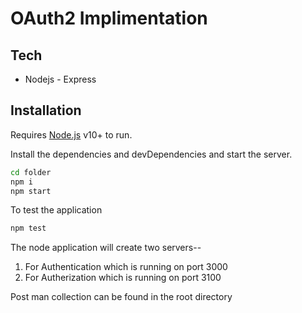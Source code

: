# OAuth2 Implimentation


## Tech
- Nodejs - Express

## Installation

Requires [Node.js](https://nodejs.org/) v10+ to run.

Install the dependencies and devDependencies and start the server.

```sh
cd folder
npm i
npm start
```
To test the application

```sh
npm test
```

The node application will create  two servers--

1. For Authentication which is running on port 3000
2. For Autherization which is running on port 3100

Post man collection can be found in the root directory
